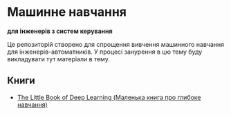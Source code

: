 # Машинне навчання 

**для інженерів з систем керування**

Це репозиторій створено для спрощення вивчення машинного навчання для інженерів-автоматників. У процесі занурення в цю тему буду викладувати тут матеріали в тему.

## Книги

- [The Little Book of Deep Learning (Маленька книга про глибоке навчання)](books/TheLittleBookofDeepLearning/README.md)
